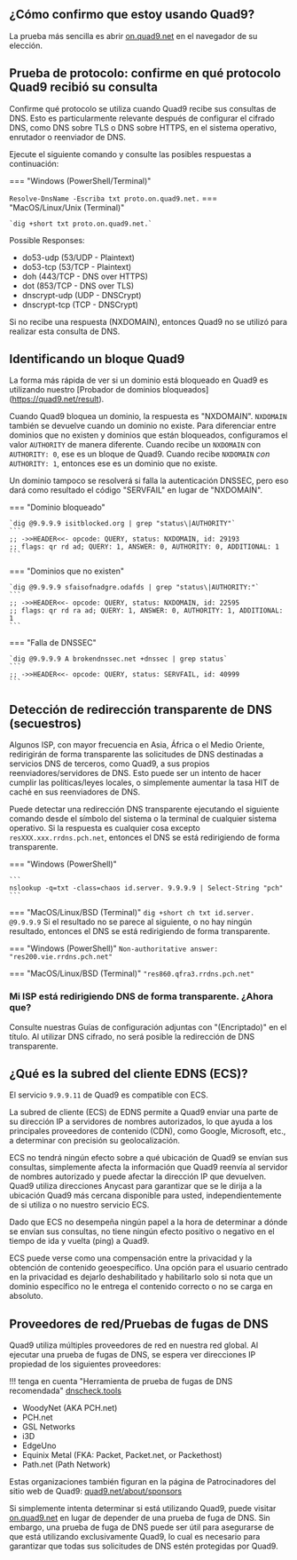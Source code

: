 ## ¿Cómo confirmo que estoy usando Quad9?

La prueba más sencilla es abrir [on.quad9.net](https://on.quad9.net) en el navegador de su elección.

## Prueba de protocolo: confirme en qué protocolo Quad9 recibió su consulta

Confirme qué protocolo se utiliza cuando Quad9 recibe sus consultas de DNS. Esto es particularmente relevante después de configurar el cifrado DNS, como DNS sobre TLS o DNS sobre HTTPS, en el sistema operativo, enrutador o reenviador de DNS.

Ejecute el siguiente comando y consulte las posibles respuestas a continuación:

=== "Windows (PowerShell/Terminal)"

`Resolve-DnsName -Escriba txt proto.on.quad9.net.`
=== "MacOS/Linux/Unix (Terminal)"

    `dig +short txt proto.on.quad9.net.`

Possible Responses:

* do53-udp (53/UDP - Plaintext)
* do53-tcp (53/TCP - Plaintext)
* doh (443/TCP - DNS over HTTPS)
* dot (853/TCP - DNS over TLS)
* dnscrypt-udp (UDP - DNSCrypt)
* dnscrypt-tcp (TCP - DNSCrypt)

Si no recibe una respuesta (NXDOMAIN), entonces Quad9 no se utilizó para realizar esta consulta de DNS.

## Identificando un bloque Quad9

La forma más rápida de ver si un dominio está bloqueado en Quad9 es utilizando nuestro [Probador de dominios bloqueados] (https://quad9.net/result).

Cuando Quad9 bloquea un dominio, la respuesta es "NXDOMAIN". `NXDOMAIN` también se devuelve cuando un dominio no existe. Para diferenciar entre dominios que no existen y dominios que están bloqueados, configuramos el valor `AUTHORITY` de manera diferente. Cuando recibe un `NXDOMAIN` con `AUTHORITY: 0`, ese es un bloque de Quad9. Cuando recibe `NXDOMAIN` *con* `AUTHORITY: 1`, entonces ese es un dominio que no existe.

Un dominio tampoco se resolverá si falla la autenticación DNSSEC, pero eso dará como resultado el código "SERVFAIL" en lugar de "NXDOMAIN".

=== "Dominio bloqueado"

    `dig @9.9.9.9 isitblocked.org | grep "status\|AUTHORITY"`
    ```
    ;; ->>HEADER<<- opcode: QUERY, status: NXDOMAIN, id: 29193
    ;; flags: qr rd ad; QUERY: 1, ANSWER: 0, AUTHORITY: 0, ADDITIONAL: 1
    ```
=== "Dominios que no existen"

    `dig @9.9.9.9 sfaisofnadgre.odafds | grep "status\|AUTHORITY:"`
    ```
    ;; ->>HEADER<<- opcode: QUERY, status: NXDOMAIN, id: 22595
    ;; flags: qr rd ra ad; QUERY: 1, ANSWER: 0, AUTHORITY: 1, ADDITIONAL: 1
    ```
=== "Falla de DNSSEC"
    
    `dig @9.9.9.9 A brokendnssec.net +dnssec | grep status`
    ```
    ;; ->>HEADER<<- opcode: QUERY, status: SERVFAIL, id: 40999
    ```

## Detección de redirección transparente de DNS (secuestros)

Algunos ISP, con mayor frecuencia en Asia, África o el Medio Oriente, redirigirán de forma transparente las solicitudes de DNS destinadas a servicios DNS de terceros, como Quad9, a sus propios reenviadores/servidores de DNS. Esto puede ser un intento de hacer cumplir las políticas/leyes locales, o simplemente aumentar la tasa HIT de caché en sus reenviadores de DNS.

Puede detectar una redirección DNS transparente ejecutando el siguiente comando desde el símbolo del sistema o la terminal de cualquier sistema operativo. Si la respuesta es cualquier cosa excepto `resXXX.xxx.rrdns.pch.net`, entonces el DNS se está redirigiendo de forma transparente.

=== "Windows (PowerShell)"

    ```
    nslookup -q=txt -class=chaos id.server. 9.9.9.9 | Select-String "pch"
    ```

=== "MacOS/Linux/BSD (Terminal)"
    ```
    dig +short ch txt id.server. @9.9.9.9
    ```
Si el resultado no se parece al siguiente, o no hay ningún resultado, entonces el DNS se está redirigiendo de forma transparente.

=== "Windows (PowerShell)"
    ```
    Non-authoritative answer:
    "res200.vie.rrdns.pch.net"
    ```

=== "MacOS/Linux/BSD (Terminal)"
    ```
    "res860.qfra3.rrdns.pch.net"
    ```
### Mi ISP está redirigiendo DNS de forma transparente. ¿Ahora que?

Consulte nuestras Guías de configuración adjuntas con "(Encriptado)" en el título. Al utilizar DNS cifrado, no será posible la redirección de DNS transparente.

## ¿Qué es la subred del cliente EDNS (ECS)?

El servicio `9.9.9.11` de Quad9 es compatible con ECS.

La subred de cliente (ECS) de EDNS permite a Quad9 enviar una parte de su dirección IP a servidores de nombres autorizados, lo que ayuda a los principales proveedores de contenido (CDN), como Google, Microsoft, etc., a determinar con precisión su geolocalización.

ECS no tendrá ningún efecto sobre a qué ubicación de Quad9 se envían sus consultas, simplemente afecta la información que Quad9 reenvía al servidor de nombres autorizado y puede afectar la dirección IP que devuelven. Quad9 utiliza direcciones Anycast para garantizar que se le dirija a la ubicación Quad9 más cercana disponible para usted, independientemente de si utiliza o no nuestro servicio ECS.

Dado que ECS no desempeña ningún papel a la hora de determinar a dónde se envían sus consultas, no tiene ningún efecto positivo o negativo en el tiempo de ida y vuelta (ping) a Quad9.

ECS puede verse como una compensación entre la privacidad y la obtención de contenido geoespecífico. Una opción para el usuario centrado en la privacidad es dejarlo deshabilitado y habilitarlo solo si nota que un dominio específico no le entrega el contenido correcto o no se carga en absoluto.

## Proveedores de red/Pruebas de fugas de DNS

Quad9 utiliza múltiples proveedores de red en nuestra red global. Al ejecutar una prueba de fugas de DNS, se espera ver direcciones IP propiedad de los siguientes proveedores:

!!! tenga en cuenta "Herramienta de prueba de fugas de DNS recomendada"
    [dnscheck.tools](https://dnscheck.tools/)

* WoodyNet (AKA PCH.net)
* PCH.net
* GSL Networks
* i3D
* EdgeUno
* Equinix Metal (FKA: Packet, Packet.net, or Packethost)
* Path.net (Path Network)

Estas organizaciones también figuran en la página de Patrocinadores del sitio web de Quad9: [quad9.net/about/sponsors](https://quad9.net/about/sponsors)

Si simplemente intenta determinar si está utilizando Quad9, puede visitar [on.quad9.net](https://on.quad9.net) en lugar de depender de una prueba de fuga de DNS. Sin embargo, una prueba de fuga de DNS puede ser útil para asegurarse de que está utilizando exclusivamente Quad9, lo cual es necesario para garantizar que todas sus solicitudes de DNS estén protegidas por Quad9.